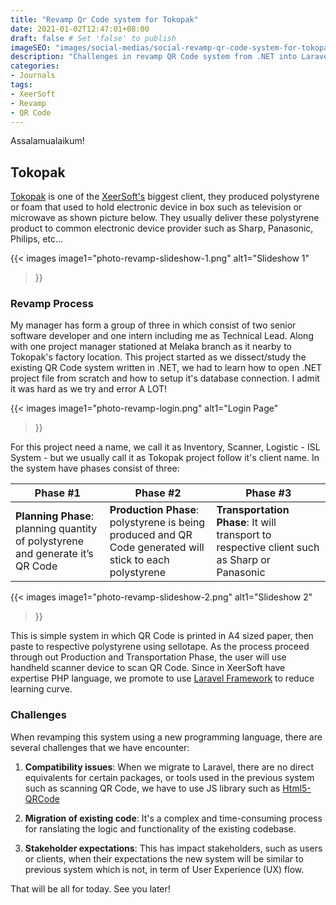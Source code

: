 ```yaml
---
title: "Revamp Qr Code system for Tokopak"
date: 2021-01-02T12:47:01+08:00
draft: false # Set 'false' to publish
imageSEO: "images/social-medias/social-revamp-qr-code-system-for-tokopak.png"
description: "Challenges in revamp QR Code system from .NET into Laravel framework"
categories:
- Journals
tags:
- XeerSoft
- Revamp
- QR Code
---
```


Assalamualaikum!

## Tokopak

[Tokopak](http://www.pmtepsgroup.com.my/) is one of the [XeerSoft's](https://xeersoft.com/) biggest client, they produced polystyrene or foam that used to hold electronic device in box such as television or microwave as shown picture below. They usually deliver these polystyrene product to common electronic device provider such as Sharp, Panasonic, Philips, etc...

{{< images
image1="photo-revamp-slideshow-1.png"
alt1="Slideshow 1"
>}}

### Revamp Process

My manager has form a group of three in which consist of two senior software developer and one intern including me as Technical Lead. Along with one project manager stationed at Melaka branch as it nearby to Tokopak's factory location. This project started as we dissect/study the existing QR Code system written in .NET, we had to learn how to open .NET project file from scratch and how to setup it's database connection. I admit it was hard as we try and error A LOT!

{{< images
image1="photo-revamp-login.png"
alt1="Login Page"
>}}

For this project need a name, we call it as Inventory, Scanner, Logistic - ISL System - but we usually call it as Tokopak project follow it's client name. In the system have phases consist of three:

| Phase #1 | Phase #2 | Phase #3 |
| --- | --- | --- |
| **Planning Phase**: planning quantity of polystyrene and generate it’s QR Code | **Production Phase**: polystyrene is being produced and QR Code generated will stick to each polystyrene | **Transportation Phase**: It will transport to respective client such as Sharp or Panasonic |

{{< images
image1="photo-revamp-slideshow-2.png"
alt1="Slideshow 2"
>}}

This is simple system in which QR Code is printed in A4 sized paper, then paste to respective polystyrene using sellotape. As the process proceed through out Production and Transportation Phase, the user will use handheld scanner device to scan QR Code. Since in XeerSoft have expertise PHP language, we promote to use [Laravel Framework](https://laravel.com/) to reduce learning curve.

### Challenges

When revamping this system using a new programming language, there are several challenges that we have encounter:

1. **Compatibility issues**: When we migrate to Laravel, there are no direct equivalents for certain packages, or tools used in the previous system such as scanning QR Code, we have to use JS library such as [Html5-QRCode](https://github.com/mebjas/html5-qrcode)

2. **Migration of existing code**: It's a complex and time-consuming process for ranslating the logic and functionality of the existing codebase.

3. **Stakeholder expectations**: This has impact stakeholders, such as users or clients, when their expectations the new system will be similar to previous system which is not, in term of User Experience (UX) flow.

That will be all for today. See you later!